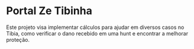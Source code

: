 # Portal Ze Tibinha

Este projeto visa implementar cálculos para ajudar em diversos casos no Tibia, como verificar o dano recebido em uma hunt e encontrar a melhorar proteção.

